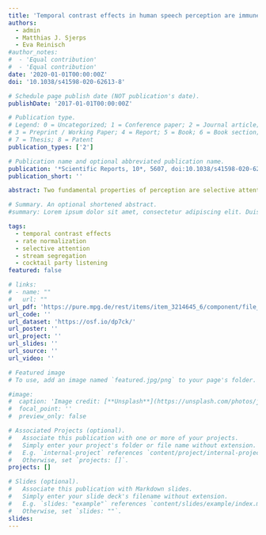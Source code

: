 ```yaml
---
title: 'Temporal contrast effects in human speech perception are immune to selective attention'
authors:
  - admin
  - Matthias J. Sjerps
  - Eva Reinisch
#author_notes:
#  - 'Equal contribution'
#  - 'Equal contribution'
date: '2020-01-01T00:00:00Z'
doi: '10.1038/s41598-020-62613-8'

# Schedule page publish date (NOT publication's date).
publishDate: '2017-01-01T00:00:00Z'

# Publication type.
# Legend: 0 = Uncategorized; 1 = Conference paper; 2 = Journal article;
# 3 = Preprint / Working Paper; 4 = Report; 5 = Book; 6 = Book section;
# 7 = Thesis; 8 = Patent
publication_types: ['2']

# Publication name and optional abbreviated publication name.
publication: '*Scientific Reports, 10*, 5607, doi:10.1038/s41598-020-62613-8'
publication_short: ''

abstract: Two fundamental properties of perception are selective attention and perceptual contrast, but how these two processes interact remains unknown. Does an attended stimulus history exert a larger contrastive influence on the perception of a following target than unattended stimuli? Dutch listeners categorized target sounds with a reduced prefix “ge-” marking tense (e.g., ambiguous between gegaan-gaan “gone-go”). In ‘single talker’ Experiments 1–2, participants perceived the reduced syllable (reporting gegaan) when the target was heard after a fast sentence, but not after a slow sentence (reporting gaan). In ‘selective attention’ Experiments 3–5, participants listened to two simultaneous sentences from two different talkers, followed by the same target sounds, with instructions to attend only one of the two talkers. Critically, the speech rates of attended and unattended talkers were found to equally influence target perception – even when participants could watch the attended talker speak. In fact, participants’ target perception in ‘selective attention’ Experiments 3–5 did not differ from participants who were explicitly instructed to divide their attention equally across the two talkers (Experiment 6). This suggests that contrast effects of speech rate are immune to selective attention, largely operating prior to attentional stream segregation in the auditory processing hierarchy.

# Summary. An optional shortened abstract.
#summary: Lorem ipsum dolor sit amet, consectetur adipiscing elit. Duis posuere tellus ac convallis placerat. Proin tincidunt magna sed ex sollicitudin condimentum.

tags:
  - temporal contrast effects
  - rate normalization
  - selective attention
  - stream segregation
  - cocktail party listening
featured: false

# links:
# - name: ""
#   url: ""
url_pdf: 'https://pure.mpg.de/rest/items/item_3214645_6/component/file_3251038/content'
url_code: ''
url_dataset: 'https://osf.io/dp7ck/'
url_poster: ''
url_project: ''
url_slides: ''
url_source: ''
url_video: ''

# Featured image
# To use, add an image named `featured.jpg/png` to your page's folder.

#image:
#  caption: 'Image credit: [**Unsplash**](https://unsplash.com/photos/jdD8gXaTZsc)'
#  focal_point: ''
#  preview_only: false

# Associated Projects (optional).
#   Associate this publication with one or more of your projects.
#   Simply enter your project's folder or file name without extension.
#   E.g. `internal-project` references `content/project/internal-project/index.md`.
#   Otherwise, set `projects: []`.
projects: []

# Slides (optional).
#   Associate this publication with Markdown slides.
#   Simply enter your slide deck's filename without extension.
#   E.g. `slides: "example"` references `content/slides/example/index.md`.
#   Otherwise, set `slides: ""`.
slides:
---
```


<!-- THIS MARKDOWN BIT IS CURRENTLY COMMENTED OUT









{{% callout note %}}
Click the _Cite_ button above to demo the feature to enable visitors to import publication metadata into their reference management software.
{{% /callout %}}

Supplementary notes can be added here, including [code and math](https://wowchemy.com/docs/content/writing-markdown-latex/).
-->
